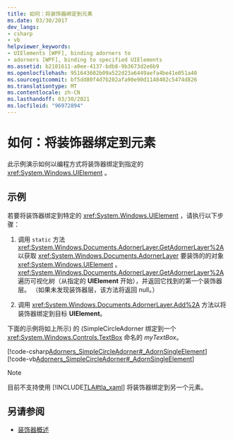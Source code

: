 ```yaml
---
title: 如何：将装饰器绑定到元素
ms.date: 03/30/2017
dev_langs:
- csharp
- vb
helpviewer_keywords:
- UIElements [WPF], binding adorners to
- adorners [WPF], binding to specified UIElements
ms.assetid: b2101611-a0ee-4137-bdb8-9b3673d2e6b9
ms.openlocfilehash: 951643602b09a522d23a6449aefa4be41e051a40
ms.sourcegitcommit: bf5dd80f4d7b202afa90e90d1148402c5474d826
ms.translationtype: MT
ms.contentlocale: zh-CN
ms.lasthandoff: 03/30/2021
ms.locfileid: "96972894"
---
```

# <a name="how-to-bind-an-adorner-to-an-element"></a>如何：将装饰器绑定到元素
此示例演示如何以编程方式将装饰器绑定到指定的 <xref:System.Windows.UIElement> 。  
  
## <a name="example"></a>示例  
 若要将装饰器绑定到特定的 <xref:System.Windows.UIElement> ，请执行以下步骤：  
  
1. 调用 `static` 方法 <xref:System.Windows.Documents.AdornerLayer.GetAdornerLayer%2A> 以获取 <xref:System.Windows.Documents.AdornerLayer> 要装饰的的对象 <xref:System.Windows.UIElement> 。 <xref:System.Windows.Documents.AdornerLayer.GetAdornerLayer%2A> 遍历可视化树（从指定的 **UIElement** 开始），并返回它找到的第一个装饰器层。 （如果未发现装饰器层，该方法将返回 null。）  
  
2. 调用 <xref:System.Windows.Documents.AdornerLayer.Add%2A> 方法以将装饰器绑定到目标 **UIElement**。  
  
 下面的示例将如上所示) 的 (SimpleCircleAdorner 绑定到一个 <xref:System.Windows.Controls.TextBox> 命名的 *myTextBox*。  
  
 [!code-csharp[Adorners_SimpleCircleAdorner#_AdornSingleElement](~/samples/snippets/csharp/VS_Snippets_Wpf/Adorners_SimpleCircleAdorner/CSharp/Window1.xaml.cs#_adornsingleelement)]
 [!code-vb[Adorners_SimpleCircleAdorner#_AdornSingleElement](~/samples/snippets/visualbasic/VS_Snippets_Wpf/Adorners_SimpleCircleAdorner/VisualBasic/Window1.xaml.vb#_adornsingleelement)]  
  
> [!NOTE]
> 目前不支持使用 [!INCLUDE[TLA#tla_xaml](../../../includes/tlasharptla-xaml-md.md)] 将装饰器绑定到另一个元素。  
  
## <a name="see-also"></a>另请参阅

- [装饰器概述](adorners-overview.md)
